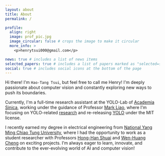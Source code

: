 ```yaml
---
layout: about
title: About
permalink: /

profile:
  align: right
  image: prof_pic.jpg
  image_circular: false # crops the image to make it circular
  more_info: >
    <p>henrytsui000@gmail.com</p>

news: true # includes a list of news items
selected_papers: true # includes a list of papers marked as "selected={true}"
social: true # includes social icons at the bottom of the page
---
```



Hi there! I'm `Hao-Tang Tsui`, but feel free to call me Henry! 
I'm deeply passionate about computer vision and constantly exploring new ways to push its boundaries. 

Currently, I'm a full-time research assistant at the YOLO-Lab of [Academia Sinica](https://www.iis.sinica.edu.tw/en/index.html), working under the guidance of Professor [Mark Liao](https://scholar.google.com/citations?user=_IXt8boAAAAJ), where I'm focusing on YOLO-related [research](https://github.com/henrytsui000/yolov_rd) and re-releasing [YOLO](https://github.com/WongKinYiu/YOLO) under the MIT license.

I recently earned my degree in electrical engineering from [National Yang Ming Chiao Tung University](https://www.nycu.edu.tw/nycu/en/index), where I had the opportunity to work as a student researcher with Professors [Hong-Han Shuai](https://basiclab.lab.nycu.edu.tw/) and [Wen-Huang Cheng](https://www.csie.ntu.edu.tw/~wenhuang/) on exciting projects. I’m always eager to learn, innovate, and contribute to the ever-evolving world of AI and computer vision!

